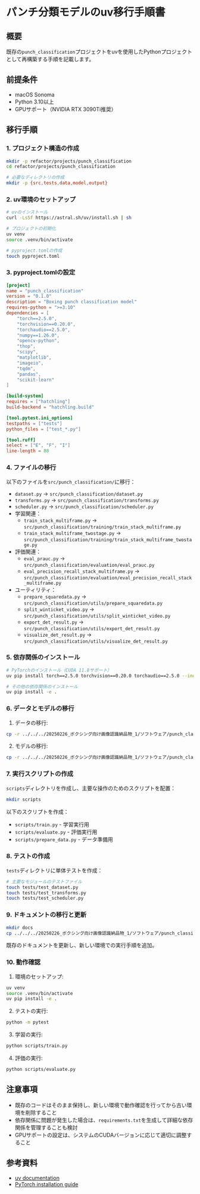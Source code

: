 # パンチ分類モデルのuv移行手順書

## 概要
既存の`punch_classification`プロジェクトをuvを使用したPythonプロジェクトとして再構築する手順を記載します。

## 前提条件
- macOS Sonoma
- Python 3.10以上
- GPUサポート（NVIDIA RTX 3090Ti推奨）

## 移行手順

### 1. プロジェクト構造の作成

```bash
mkdir -p refactor/projects/punch_classification
cd refactor/projects/punch_classification

# 必要なディレクトリの作成
mkdir -p {src,tests,data,model,output}
```

### 2. uv環境のセットアップ

```bash
# uvのインストール
curl -LsSf https://astral.sh/uv/install.sh | sh

# プロジェクトの初期化
uv venv
source .venv/bin/activate

# pyproject.tomlの作成
touch pyproject.toml
```

### 3. pyproject.tomlの設定

```toml
[project]
name = "punch_classification"
version = "0.1.0"
description = "Boxing punch classification model"
requires-python = ">=3.10"
dependencies = [
    "torch==2.5.0",
    "torchvision==0.20.0",
    "torchaudio==2.5.0",
    "numpy==1.26.0",
    "opencv-python",
    "thop",
    "scipy",
    "matplotlib",
    "imageio",
    "tqdm",
    "pandas",
    "scikit-learn"
]

[build-system]
requires = ["hatchling"]
build-backend = "hatchling.build"

[tool.pytest.ini_options]
testpaths = ["tests"]
python_files = ["test_*.py"]

[tool.ruff]
select = ["E", "F", "I"]
line-length = 88
```

### 4. ファイルの移行

以下のファイルを`src/punch_classification/`に移行：

- `dataset.py` → `src/punch_classification/dataset.py`
- `transforms.py` → `src/punch_classification/transforms.py`
- `scheduler.py` → `src/punch_classification/scheduler.py`
- 学習関連：
  - `train_stack_multiframe.py` → `src/punch_classification/training/train_stack_multiframe.py`
  - `train_stack_multiframe_twostage.py` → `src/punch_classification/training/train_stack_multiframe_twostage.py`
- 評価関連：
  - `eval_prauc.py` → `src/punch_classification/evaluation/eval_prauc.py`
  - `eval_precision_recall_stack_multiframe.py` → `src/punch_classification/evaluation/eval_precision_recall_stack_multiframe.py`
- ユーティリティ：
  - `prepare_squaredata.py` → `src/punch_classification/utils/prepare_squaredata.py`
  - `split_winticket_video.py` → `src/punch_classification/utils/split_winticket_video.py`
  - `export_det_result.py` → `src/punch_classification/utils/export_det_result.py`
  - `visualize_det_result.py` → `src/punch_classification/utils/visualize_det_result.py`

### 5. 依存関係のインストール

```bash
# PyTorchのインストール（CUDA 11.8サポート）
uv pip install torch==2.5.0 torchvision==0.20.0 torchaudio==2.5.0 --index-url https://download.pytorch.org/whl/cu118

# その他の依存関係のインストール
uv pip install -e .
```

### 6. データとモデルの移行

1. データの移行:
```bash
cp -r ../../../20250226_ボクシング向け画像認識納品物_1/ソフトウェア/punch_classification/data/* data/
```

2. モデルの移行:
```bash
cp -r ../../../20250226_ボクシング向け画像認識納品物_1/ソフトウェア/punch_classification/model/4Q_best/* model/
```

### 7. 実行スクリプトの作成

`scripts`ディレクトリを作成し、主要な操作のためのスクリプトを配置：

```bash
mkdir scripts
```

以下のスクリプトを作成：
- `scripts/train.py` - 学習実行用
- `scripts/evaluate.py` - 評価実行用
- `scripts/prepare_data.py` - データ準備用

### 8. テストの作成

`tests`ディレクトリに単体テストを作成：

```bash
# 主要なモジュールのテストファイル
touch tests/test_dataset.py
touch tests/test_transforms.py
touch tests/test_scheduler.py
```

### 9. ドキュメントの移行と更新

```bash
mkdir docs
cp ../../../20250226_ボクシング向け画像認識納品物_1/ソフトウェア/punch_classification/*.md docs/
```

既存のドキュメントを更新し、新しい環境での実行手順を追加。

### 10. 動作確認

1. 環境のセットアップ:
```bash
uv venv
source .venv/bin/activate
uv pip install -e .
```

2. テストの実行:
```bash
python -m pytest
```

3. 学習の実行:
```bash
python scripts/train.py
```

4. 評価の実行:
```bash
python scripts/evaluate.py
```

## 注意事項

- 既存のコードはそのまま保持し、新しい環境で動作確認を行ってから古い環境を削除すること
- 依存関係に問題が発生した場合は、`requirements.txt`を生成して詳細な依存関係を管理することも検討
- GPUサポートの設定は、システムのCUDAバージョンに応じて適切に調整すること

## 参考資料

- [uv documentation](https://github.com/astral-sh/uv)
- [PyTorch installation guide](https://pytorch.org/get-started/locally/)